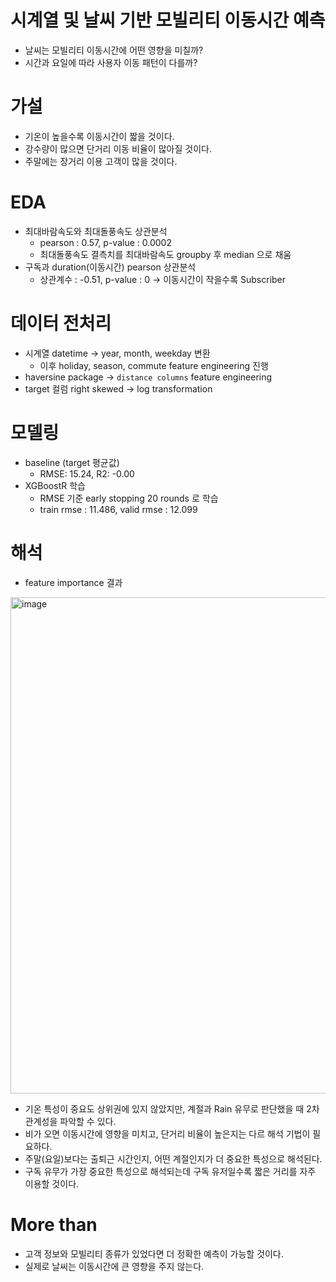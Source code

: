 # 시계열 및 날씨 기반 모빌리티 이동시간 예측 

- 날씨는 모빌리티 이동시간에 어떤 영향을 미칠까? 
- 시간과 요일에 따라 사용자 이동 패턴이 다를까?

# 가설
- 기온이 높을수록 이동시간이 짧을 것이다. 
- 강수량이 많으면 단거리 이동 비율이 많아질 것이다.
- 주말에는 장거리 이용 고객이 많을 것이다. 


# EDA
- 최대바람속도와 최대돌풍속도 상관분석
  - pearson : 0.57, p-value : 0.0002
  - 최대돌풍속도 결측치를 최대바람속도 groupby 후 median 으로 채움
- 구독과 duration(이동시간) pearson 상관분석
  - 상관계수 : -0.51, p-value : 0 -> 이동시간이 작을수록 Subscriber

# 데이터 전처리
- 시계열 datetime -> year, month, weekday 변환 
  - 이후 holiday, season, commute feature engineering 진행
- haversine package -> `distance columns` feature engineering
- target 컬럼 right skewed -> log transformation

# 모델링
- baseline (target 평균값)
  - RMSE: 15.24, R2: -0.00
- XGBoostR 학습
  - RMSE 기준 early stopping 20 rounds 로 학습
  - train rmse : 11.486, valid rmse : 12.099  

# 해석
- feature importance 결과 
<img width="794" alt="image" src="https://user-images.githubusercontent.com/94156708/201368910-c2537ba5-2a58-495b-aa9a-f5c242bb51c9.png">



- 기온 특성이 중요도 상위권에 있지 않았지만, 계절과 Rain 유무로 판단했을 때 2차 관계성을 파악할 수 있다.  
- 비가 오면 이동시간에 영향을 미치고, 단거리 비율이 높은지는 다르 해석 기법이 필요하다.
- 주말(요일)보다는 출퇴근 시간인지, 어떤 계절인지가 더 중요한 특성으로 해석된다.
- 구독 유무가 가장 중요한 특성으로 해석되는데 구독 유저일수록 짧은 거리를 자주 이용할 것이다. 


# More than

- 고객 정보와 모빌리티 종류가 있었다면 더 정확한 예측이 가능할 것이다. 
- 실제로 날씨는 이동시간에 큰 영향을 주지 않는다. 


